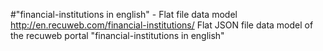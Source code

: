 #"financial-institutions in english" - Flat file data model
http://en.recuweb.com/financial-institutions/
Flat JSON file data model of the recuweb portal "financial-institutions in english"
